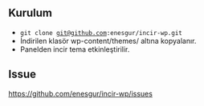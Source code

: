 ## Kurulum

* <code>git clone git@github.com:enesgur/incir-wp.git</code>
* İndirilen klasör wp-content/themes/ altına kopyalanır.
* Panelden incir tema etkinleştirilir.

## Issue
https://github.com/enesgur/incir-wp/issues
